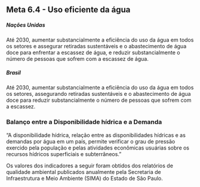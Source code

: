 ## Meta 6.4 - Uso eficiente da água

##### Nações Unidas
  
Até 2030, aumentar substancialmente a eficiência do uso da água em todos os setores e assegurar retiradas sustentáveis e o abastecimento de água doce para enfrentar a escassez de água, e reduzir substancialmente o número de pessoas que sofrem com a escassez de água.
  
##### Brasil
  
Até 2030, aumentar substancialmente a eficiência do uso da água em todos os setores, assegurando retiradas sustentáveis e o abastecimento de água doce para reduzir substancialmente o número de pessoas que sofrem com a escassez.

### Balanço entre a Disponibilidade hídrica e a Demanda 

“A disponibilidade hídrica, relação entre as disponibilidades hídricas e as demandas por água em um país, permite verificar o grau de pressão exercido pela população e pelas atividades econômicas usuárias sobre os recursos hídricos superficiais e subterrâneos.” 

Os valores dos indicadores a seguir foram obtidos dos relatórios de qualidade ambiental publicados anualmente pela Secretaria de Infraestrutura e Meio Ambiente (SIMA) do Estado de São Paulo.

